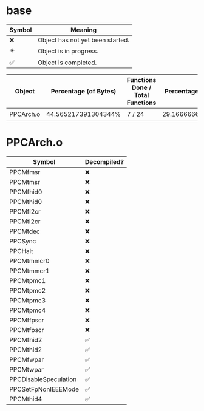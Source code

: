 # base
| Symbol | Meaning 
| ------------- | ------------- 
| :x: | Object has not yet been started. 
| :eight_pointed_black_star: | Object is in progress. 
| :white_check_mark: | Object is completed. 


| Object | Percentage (of Bytes) | Functions Done / Total Functions | Percentage (Functions) | Status 
| ------------- | ------------- | ------------- | ------------- | ------------- 
| PPCArch.o | 44.565217391304344% | 7 / 24 | 29.166666666666668% | :eight_pointed_black_star: 


# PPCArch.o
| Symbol | Decompiled? |
| ------------- | ------------- |
| PPCMfmsr | :x: |
| PPCMtmsr | :x: |
| PPCMfhid0 | :x: |
| PPCMthid0 | :x: |
| PPCMfl2cr | :x: |
| PPCMtl2cr | :x: |
| PPCMtdec | :x: |
| PPCSync | :x: |
| PPCHalt | :x: |
| PPCMtmmcr0 | :x: |
| PPCMtmmcr1 | :x: |
| PPCMtpmc1 | :x: |
| PPCMtpmc2 | :x: |
| PPCMtpmc3 | :x: |
| PPCMtpmc4 | :x: |
| PPCMffpscr | :x: |
| PPCMtfpscr | :x: |
| PPCMfhid2 | :white_check_mark: |
| PPCMthid2 | :white_check_mark: |
| PPCMfwpar | :white_check_mark: |
| PPCMtwpar | :white_check_mark: |
| PPCDisableSpeculation | :white_check_mark: |
| PPCSetFpNonIEEEMode | :white_check_mark: |
| PPCMthid4 | :white_check_mark: |


